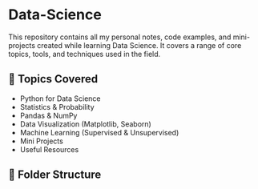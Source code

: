 # Data-Science

This repository contains all my personal notes, code examples, and mini-projects created while learning Data Science. It covers a range of core topics, tools, and techniques used in the field.

## 🧠 Topics Covered

- Python for Data Science
- Statistics & Probability
- Pandas & NumPy
- Data Visualization (Matplotlib, Seaborn)
- Machine Learning (Supervised & Unsupervised)
- Mini Projects
- Useful Resources

## 📁 Folder Structure

